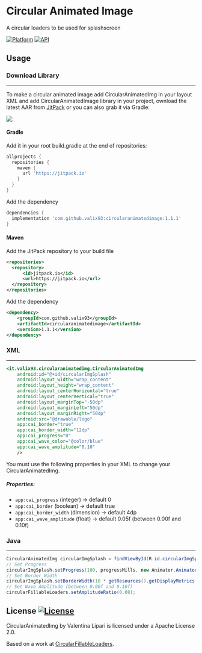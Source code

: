 Circular Animated Image
=======

A circular loaders to be used for splashscreen

[![Platform](https://img.shields.io/badge/platform-android-green.svg)](http://developer.android.com/index.html)
[![API](https://img.shields.io/badge/API-18%2B-brightgreen.svg?style=flat)](https://android-arsenal.com/api?level=18)

Usage
--------

### Download Library
---------

To make a circular animated image add CircularAnimatedImg in your layout XML and add CircularAnimatedImage library in your project, ownload the latest AAR from [JitPack][1] or you can also grab it via Gradle:

[![](https://jitpack.io/v/valix93/circularanimatedimage.svg)](https://jitpack.io/#valix93/circularanimatedimage)


#### Gradle

Add it in your root build.gradle at the end of repositories:

```groovy
allprojects {
  repositories {
    maven { 
      url 'https://jitpack.io' 
    }
  }
}
```

Add the dependency

```groovy
dependencies {
  implementation 'com.github.valix93:circularanimatedimage:1.1.1'
}
  ```

#### Maven

Add the JitPack repository to your build file

```xml
<repositories>
  <repository>
      <id>jitpack.io</id>
      <url>https://jitpack.io</url>
  </repository>
</repositories>
```
Add the dependency

```xml
<dependency>
    <groupId>com.github.valix93</groupId>
    <artifactId>circularanimatedimage</artifactId>
    <version>1.1.1</version>
</dependency>
```

### XML
------
```xml
<it.valix93.circularanimatedimg.CircularAnimatedImg
    android:id="@+id/circularImgSplash"
    android:layout_width="wrap_content"
    android:layout_height="wrap_content"
    android:layout_centerHorizontal="true"
    android:layout_centerVertical="true"
    android:layout_marginTop="-50dp"
    android:layout_marginLeft="50dp"
    android:layout_marginRight="50dp"
    android:src="@drawable/logo"
    app:cai_border="true"
    app:cai_border_width="12dp"
    app:cai_progress="0"
    app:cai_wave_color="@color/blue"
    app:cai_wave_amplitude="0.10"
    />
```
You must use the following properties in your XML to change your CircularAnimatedImg.

##### Properties:

* `app:cai_progress`        (integer)   -> default 0
* `app:cai_border`          (boolean)   -> default true
* `app:cai_border_width`    (dimension) -> default 4dp
* `app:cai_wave_amplitude`  (float)     -> default 0.05f (between 0.00f and 0.10f)

### Java
-------

```java
CircularAnimatedImg circularImgSplash = findViewById(R.id.circularImgSplash); //where circularImgSplash is your CircularAnimatedImg
// Set Progress
circularImgSplash.setProgress(100, progressMills, new Animator.AnimatorListener() { ... } )
// Set Border Width
circularImgSplash.setBorderWidth(10 * getResources().getDisplayMetrics().density);
// Set Wave Amplitude (between 0.00f and 0.10f)
circularFillableLoaders.setAmplitudeRatio(0.08);
```


License [![License](https://img.shields.io/badge/License-Apache%202.0-blue.svg)](https://opensource.org/licenses/Apache-2.0)
--------

CircularAnimatedImg by Valentina Lipari is licensed under a Apache License 2.0.

Based on a work at [CircularFillableLoaders][2].

 [1]: https://jitpack.io/#valix93/circularanimatedimage
 [2]:https://github.com/lopspower/CircularFillableLoaders
 
 
 

